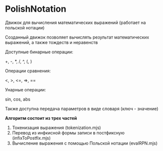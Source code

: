 # PolishNotation
Движок для вычисления математических выражений (работает на польской нотации)

Созданный движок позволяет вычислять результат математических выражений, а также тождеств и неравенств

Доступные бинарные операции:

+, -, *, /, ^, (, )

Операции сравнения:

<, >, <=, =>, ==

Унарные операции:

sin, cos, abs

Также доступна передача параметров в виде словаря (ключ - значение)


**Алгоритм состоит из трех частей**

1. Токенизация выражения (tokenization.mjs)
2. Перевод из инфкисной формы записи в постфиксную (infixToPostfix.mjs)
3. Вычисление выражения с помощью Польской нотации (evalRPN.mjs)
